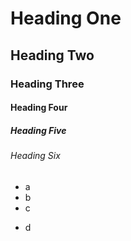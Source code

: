 # Heading One
## Heading Two 
### Heading Three 
#### Heading Four
##### Heading Five
###### Heading Six
- a
- b
- c
+ d
